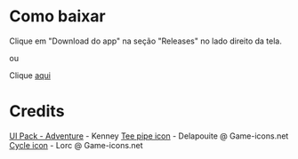 # Como baixar

Clique em "Download do app" na seção "Releases" no lado direito da tela.

ou

Clique [aqui](https://github.com/m98lima/Asset-Pipeliner/releases)


# Credits

[UI Pack - Adventure](https://kenney.nl/assets/ui-pack-adventure) - Kenney
[Tee pipe icon](https://game-icons.net/1x1/delapouite/tee-pipe.html) - Delapouite @ Game-icons.net
[Cycle icon](https://game-icons.net/1x1/lorc/cycle.html) - Lorc @ Game-icons.net
